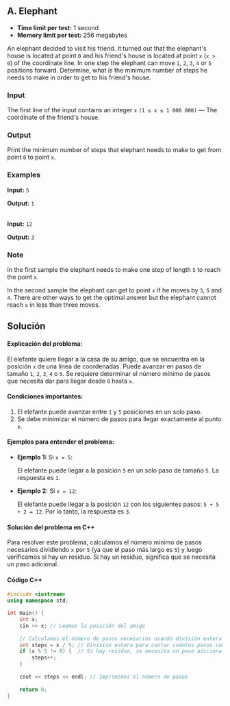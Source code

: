 ## A. Elephant

- **Time limit per test:** 1 second  
- **Memory limit per test:** 256 megabytes

An elephant decided to visit his friend. It turned out that the elephant's house is located at point `0` and his friend's house is located at point `x` (`x > 0`) of the coordinate line. In one step the elephant can move `1`, `2`, `3`, `4` or `5` positions forward. Determine, what is the minimum number of steps he needs to make in order to get to his friend's house.

### Input

The first line of the input contains an integer `x` `(1 ≤ x ≤ 1 000 000)` — The coordinate of the friend's house.

### Output

Print the minimum number of steps that elephant needs to make to get from point `0` to point `x`.

### Examples

**Input:**
`5`

**Output:**
`1`

<br> **Input:**
`12`

**Output:**
`3`

### Note
In the first sample the elephant needs to make one step of length `5` to reach the point `x`.

In the second sample the elephant can get to point `x` if he moves by `3`, `5` and `4`. There are other ways to get the optimal answer but the elephant cannot reach `x` in less than three moves.

## Solución

#### Explicación del problema:

El elefante quiere llegar a la casa de su amigo, que se encuentra en la posición `x` de una línea de coordenadas. Puede avanzar en pasos de tamaño `1`, `2`, `3`, `4` o `5`. Se requiere determinar el número mínimo de pasos que necesita dar para llegar desde `0` hasta `x`.

#### Condiciones importantes:

1. El elefante puede avanzar entre `1` y `5` posiciones en un solo paso.
2. Se debe minimizar el número de pasos para llegar exactamente al punto `x`.

#### Ejemplos para entender el problema:

- **Ejemplo 1:**
  Si `x = 5`:
  
  El elefante puede llegar a la posición `5` en un solo paso de tamaño `5`. La respuesta es `1`.
  
- **Ejemplo 2:**
  Si `x = 12`:
    
    El elefante puede llegar a la posición `12` con los siguientes pasos: `5 + 5 + 2 = 12`. Por lo tanto, la respuesta es `3`.

#### Solución del problema en C++

Para resolver este problema, calculamos el número mínimo de pasos necesarios dividiendo `x` por `5` (ya que el paso más largo es `5`) y luego verificamos si hay un residuo. Si hay un residuo, significa que se necesita un paso adicional.

#### Código C++
```cpp
#include <iostream>
using namespace std;

int main() {
    int x;
    cin >> x; // Leemos la posición del amigo
    
    // Calculamos el número de pasos necesarios usando división entera y residuo
    int steps = x / 5; // División entera para contar cuántos pasos completos de 5 se pueden dar
    if (x % 5 != 0) {  // Si hay residuo, se necesita un paso adicional
        steps++;
    }
    
    cout << steps << endl; // Imprimimos el número de pasos
    
    return 0;
}
```